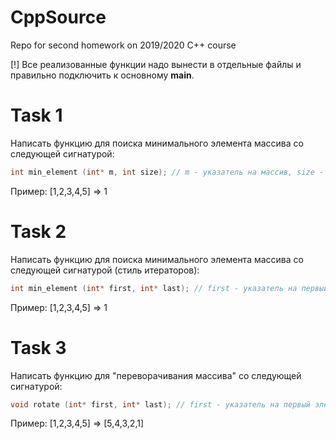 # CppSource

Repo for second homework on 2019/2020 C++ course

[!] Все реализованные функции надо вынести в отдельные файлы и правильно подключить к основному **main**.

# Task 1

Написать функцию для поиска минимального элемента массива со следующей сигнатурой:

```cpp 
int min_element (int* m, int size); // m - указатель на массив, size - размер массива
```

Пример: 
[1,2,3,4,5] => 1

# Task 2

Написать функцию для поиска минимального элемента массива со следующей сигнатурой (стиль итераторов):

```cpp 
int min_element (int* first, int* last); // first - указатель на первый элемент массива, last - указатель на первый элемент массива
```

Пример: 
[1,2,3,4,5] => 1

# Task 3

Написать функцию для "переворачивания массива" со следующей сигнатурой:

```cpp 
void rotate (int* first, int* last); // first - указатель на первый элемент массива, last - указатель на первый элемент массива
```

Пример: 
[1,2,3,4,5] => [5,4,3,2,1]
